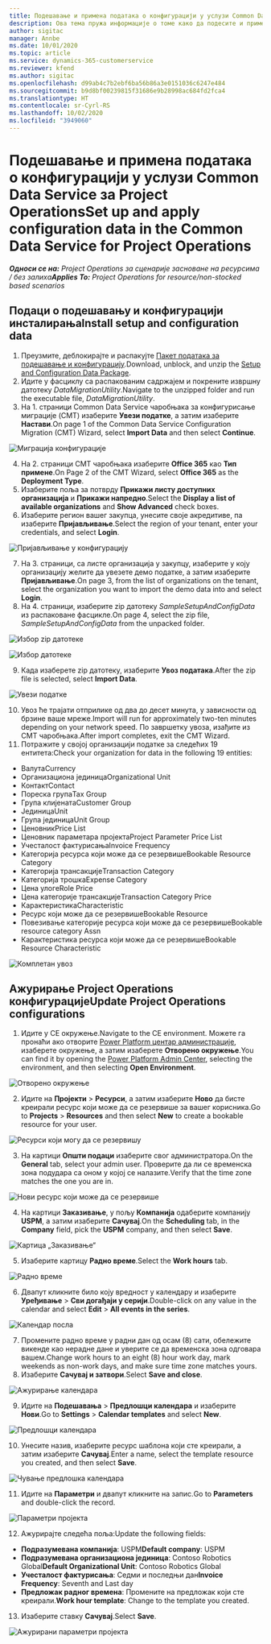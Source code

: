 ```yaml
---
title: Подешавање и примена података о конфигурацији у услузи Common Data Service за Project Operations
description: Ова тема пружа информације о томе како да подесите и примените податке о конфигурацији у услузи Project Operations.
author: sigitac
manager: Annbe
ms.date: 10/01/2020
ms.topic: article
ms.service: dynamics-365-customerservice
ms.reviewer: kfend
ms.author: sigitac
ms.openlocfilehash: d99ab4c7b2ebf6ba56b86a3e0151036c6247e484
ms.sourcegitcommit: b9d8bf00239815f31686e9b28998ac684fd2fca4
ms.translationtype: HT
ms.contentlocale: sr-Cyrl-RS
ms.lasthandoff: 10/02/2020
ms.locfileid: "3949060"
---
```

# <a name="set-up-and-apply-configuration-data-in-the-common-data-service-for-project-operations"></a><span data-ttu-id="30c47-103">Подешавање и примена података о конфигурацији у услузи Common Data Service за Project Operations</span><span class="sxs-lookup"><span data-stu-id="30c47-103">Set up and apply configuration data in the Common Data Service for Project Operations</span></span>

<span data-ttu-id="30c47-104">_**Односи се на:** Project Operations за сценарије засноване на ресурсима / без залиха_</span><span class="sxs-lookup"><span data-stu-id="30c47-104">_**Applies To:** Project Operations for resource/non-stocked based scenarios_</span></span>

## <a name="install-setup-and-configuration-data"></a><span data-ttu-id="30c47-105">Подаци о подешавању и конфигурацији инсталирања</span><span class="sxs-lookup"><span data-stu-id="30c47-105">Install setup and configuration data</span></span>

1. <span data-ttu-id="30c47-106">Преузмите, деблокирајте и распакујте [Пакет података за подешавање и конфигурацију](https://download.microsoft.com/download/1/3/4/1349369c-6209-42b7-b3b4-5be0e67cacd8/ProjOpsSampleSetupData-%20Integrated%20UR1.zip).</span><span class="sxs-lookup"><span data-stu-id="30c47-106">Download, unblock, and unzip the [Setup and Configuration Data Package](https://download.microsoft.com/download/1/3/4/1349369c-6209-42b7-b3b4-5be0e67cacd8/ProjOpsSampleSetupData-%20Integrated%20UR1.zip).</span></span>
2. <span data-ttu-id="30c47-107">Идите у фасциклу са распакованим садржајем и покрените извршну датотеку *DataMigrationUtility*.</span><span class="sxs-lookup"><span data-stu-id="30c47-107">Navigate to the unzipped folder and run the executable file, *DataMigrationUtility*.</span></span>
3. <span data-ttu-id="30c47-108">На 1. страници Common Data Service чаробњака за конфигурисање миграције (CMT) изаберите **Увези податке**, а затим изаберите **Настави**.</span><span class="sxs-lookup"><span data-stu-id="30c47-108">On page 1 of the Common Data Service Configuration Migration (CMT) Wizard, select **Import Data** and then select **Continue**.</span></span>

![Миграција конфигурације](./media/1ConfigurationMigration.png)

4. <span data-ttu-id="30c47-110">На 2. страници CMT чаробњака изаберите **Office 365** као **Тип примене**.</span><span class="sxs-lookup"><span data-stu-id="30c47-110">On Page 2 of the CMT Wizard, select **Office 365** as the **Deployment Type**.</span></span>
5. <span data-ttu-id="30c47-111">Изаберите поља за потврду **Прикажи листу доступних организација** и **Прикажи напредно**.</span><span class="sxs-lookup"><span data-stu-id="30c47-111">Select the **Display a list of available organizations** and **Show Advanced** check boxes.</span></span>
6. <span data-ttu-id="30c47-112">Изаберите регион вашег закупца, унесите своје акредитиве, па изаберите **Пријављивање**.</span><span class="sxs-lookup"><span data-stu-id="30c47-112">Select the region of your tenant, enter your credentials, and select **Login**.</span></span>

![Пријављивање у конфигурацију](./media/2ConfigurationSignin.png)

7. <span data-ttu-id="30c47-114">На 3. страници, са листе организација у закупцу, изаберите у коју организацију желите да увезете демо податке, а затим изаберите **Пријављивање**.</span><span class="sxs-lookup"><span data-stu-id="30c47-114">On page 3, from the list of organizations on the tenant, select the organization you want to import the demo data into and select **Login**.</span></span>
8. <span data-ttu-id="30c47-115">На 4. страници, изаберите zip датотеку *SampleSetupAndConfigData* из распаковане фасцикле.</span><span class="sxs-lookup"><span data-stu-id="30c47-115">On page 4, select the zip file, *SampleSetupAndConfigData* from the unpacked folder.</span></span>

![Избор zip датотеке](./media/3ZipFile.png)

![Избор датотеке](./media/4SelectAFile.png)

9. <span data-ttu-id="30c47-118">Када изаберете zip датотеку, изаберите **Увоз података**.</span><span class="sxs-lookup"><span data-stu-id="30c47-118">After the zip file is selected, select **Import Data**.</span></span>

![Увези податке](./media/5ImportData.png)

10. <span data-ttu-id="30c47-120">Увоз ће трајати отприлике од два до десет минута, у зависности од брзине ваше мреже.</span><span class="sxs-lookup"><span data-stu-id="30c47-120">Import will run for approximately two-ten minutes depending on your network speed.</span></span> <span data-ttu-id="30c47-121">По завршетку увоза, изађите из CMT чаробњака.</span><span class="sxs-lookup"><span data-stu-id="30c47-121">After import completes, exit the CMT Wizard.</span></span> 
11. <span data-ttu-id="30c47-122">Потражите у својој организацији податке за следећих 19 ентитета:</span><span class="sxs-lookup"><span data-stu-id="30c47-122">Check your organization for data in the following 19 entities:</span></span>

  - <span data-ttu-id="30c47-123">Валута</span><span class="sxs-lookup"><span data-stu-id="30c47-123">Currency</span></span>
  - <span data-ttu-id="30c47-124">Организациона јединица</span><span class="sxs-lookup"><span data-stu-id="30c47-124">Organizational Unit</span></span>
  - <span data-ttu-id="30c47-125">Контакт</span><span class="sxs-lookup"><span data-stu-id="30c47-125">Contact</span></span>
  - <span data-ttu-id="30c47-126">Пореска група</span><span class="sxs-lookup"><span data-stu-id="30c47-126">Tax Group</span></span>
  - <span data-ttu-id="30c47-127">Група клијената</span><span class="sxs-lookup"><span data-stu-id="30c47-127">Customer Group</span></span>
  - <span data-ttu-id="30c47-128">Јединица</span><span class="sxs-lookup"><span data-stu-id="30c47-128">Unit</span></span>
  - <span data-ttu-id="30c47-129">Група јединица</span><span class="sxs-lookup"><span data-stu-id="30c47-129">Unit Group</span></span>
  - <span data-ttu-id="30c47-130">Ценовник</span><span class="sxs-lookup"><span data-stu-id="30c47-130">Price List</span></span>
  - <span data-ttu-id="30c47-131">Ценовник параметара пројекта</span><span class="sxs-lookup"><span data-stu-id="30c47-131">Project Parameter Price List</span></span>
  - <span data-ttu-id="30c47-132">Учесталост фактурисања</span><span class="sxs-lookup"><span data-stu-id="30c47-132">Invoice Frequency</span></span>
  - <span data-ttu-id="30c47-133">Категорија ресурса који може да се резервише</span><span class="sxs-lookup"><span data-stu-id="30c47-133">Bookable Resource Category</span></span>
  - <span data-ttu-id="30c47-134">Категорија трансакције</span><span class="sxs-lookup"><span data-stu-id="30c47-134">Transaction Category</span></span>
  - <span data-ttu-id="30c47-135">Категорија трошка</span><span class="sxs-lookup"><span data-stu-id="30c47-135">Expense Category</span></span>
  - <span data-ttu-id="30c47-136">Цена улоге</span><span class="sxs-lookup"><span data-stu-id="30c47-136">Role Price</span></span>
  - <span data-ttu-id="30c47-137">Цена категорије трансакције</span><span class="sxs-lookup"><span data-stu-id="30c47-137">Transaction Category Price</span></span>
  - <span data-ttu-id="30c47-138">Карактеристика</span><span class="sxs-lookup"><span data-stu-id="30c47-138">Characteristic</span></span>
  - <span data-ttu-id="30c47-139">Ресурс који може да се резервише</span><span class="sxs-lookup"><span data-stu-id="30c47-139">Bookable Resource</span></span>
  - <span data-ttu-id="30c47-140">Повезивање категорије ресурса који може да се резервише</span><span class="sxs-lookup"><span data-stu-id="30c47-140">Bookable resource category Assn</span></span>
  - <span data-ttu-id="30c47-141">Карактеристика ресурса који може да се резервише</span><span class="sxs-lookup"><span data-stu-id="30c47-141">Bookable Resource Characteristic</span></span>

![Комплетан увоз](./media/6CompleteImport.png)

## <a name="update-project-operations-configurations"></a><span data-ttu-id="30c47-143">Ажурирање Project Operations конфигурације</span><span class="sxs-lookup"><span data-stu-id="30c47-143">Update Project Operations configurations</span></span>

1. <span data-ttu-id="30c47-144">Идите у CE окружење.</span><span class="sxs-lookup"><span data-stu-id="30c47-144">Navigate to the CE environment.</span></span> <span data-ttu-id="30c47-145">Можете га пронаћи ако отворите [Power Platform центар администрације](https://admin.powerplatform.microsoft.com/environments), изаберете окружење, а затим изаберете **Отворено окружење**.</span><span class="sxs-lookup"><span data-stu-id="30c47-145">You can find it by opening the [Power Platform Admin Center](https://admin.powerplatform.microsoft.com/environments), selecting the environment, and then selecting **Open Environment**.</span></span> 

![Отворено окружење](./media/7OpenEnvironment.png)

2. <span data-ttu-id="30c47-147">Идите на **Пројекти** > **Ресурси**, а затим изаберите **Ново** да бисте креирали ресурс који може да се резервише за вашег корисника.</span><span class="sxs-lookup"><span data-stu-id="30c47-147">Go to **Projects** > **Resources** and then select **New** to create a bookable resource for your user.</span></span>

![Ресурси који могу да се резервишу](./media/8BookableResources.png)

3. <span data-ttu-id="30c47-149">На картици **Општи подаци** изаберите свог администратора.</span><span class="sxs-lookup"><span data-stu-id="30c47-149">On the **General** tab, select your admin user.</span></span> <span data-ttu-id="30c47-150">Проверите да ли се временска зона подудара са оном у којој се налазите.</span><span class="sxs-lookup"><span data-stu-id="30c47-150">Verify that the time zone matches the one you are in.</span></span> 

![Нови ресурс који може да се резервише](./media/9NewBookableResource.png)

4. <span data-ttu-id="30c47-152">На картици **Заказивање**, у пољу **Компанија** одаберите компанију **USPM**, а затим изаберите **Сачувај**.</span><span class="sxs-lookup"><span data-stu-id="30c47-152">On the **Scheduling** tab, in the **Company** field, pick the **USPM** company, and then select **Save**.</span></span> 

![Картица „Заказивање“](./media/10SchedulingTab.png)

5. <span data-ttu-id="30c47-154">Изаберите картицу **Радно време**.</span><span class="sxs-lookup"><span data-stu-id="30c47-154">Select the **Work hours** tab.</span></span>  

![Радно време](./media/11WorkHours.png)

6. <span data-ttu-id="30c47-156">Двапут кликните било коју вредност у календару и изаберите **Уређивање** > **Сви догађаји у серији**.</span><span class="sxs-lookup"><span data-stu-id="30c47-156">Double-click on any value in the calendar and select **Edit** > **All events in the series**.</span></span> 

![Календар посла](./media/12WorkCalendar.png)

7. <span data-ttu-id="30c47-158">Промените радно време у радни дан од осам (8) сати, обележите викенде као нерадне дане и уверите се да временска зона одговара вашем.</span><span class="sxs-lookup"><span data-stu-id="30c47-158">Change work hours to an eight (8) hour work day, mark weekends as non-work days, and make sure time zone matches yours.</span></span> 
8. <span data-ttu-id="30c47-159">Изаберите **Сачувај и затвори**.</span><span class="sxs-lookup"><span data-stu-id="30c47-159">Select **Save and close**.</span></span>

![Ажурирање календара](./media/13UpdateCalendar.png)

9. <span data-ttu-id="30c47-161">Идите на **Подешавања** > **Предлошци календара** и изаберите **Нови**.</span><span class="sxs-lookup"><span data-stu-id="30c47-161">Go to **Settings** > **Calendar templates** and select **New**.</span></span>
 
 ![Предлошци календара](./media/14CalendarTemplates.png)
 
 10. <span data-ttu-id="30c47-163">Унесите назив, изаберите ресурс шаблона који сте креирали, а затим изаберите **Сачувај**.</span><span class="sxs-lookup"><span data-stu-id="30c47-163">Enter a name, select the template resource you created, and then select **Save**.</span></span> 
 
 ![Чување предлошка календара](./media/15SaveCalendarTemplate.png)
 
 11. <span data-ttu-id="30c47-165">Идите на **Параметри** и двапут кликните на запис.</span><span class="sxs-lookup"><span data-stu-id="30c47-165">Go to **Parameters** and double-click the record.</span></span> 
 
 ![Параметри пројекта](./media/16ProjectParameters.png)
 
12. <span data-ttu-id="30c47-167">Ажурирајте следећа поља:</span><span class="sxs-lookup"><span data-stu-id="30c47-167">Update the following fields:</span></span>

 - <span data-ttu-id="30c47-168">**Подразумевана компанија**: USPM</span><span class="sxs-lookup"><span data-stu-id="30c47-168">**Default company**: USPM</span></span>
 - <span data-ttu-id="30c47-169">**Подразумевана организациона јединица**: Contoso Robotics Global</span><span class="sxs-lookup"><span data-stu-id="30c47-169">**Default Organizational Unit**: Contoso Robotics Global</span></span>
 - <span data-ttu-id="30c47-170">**Учесталост фактурисања**: Седми и последњи дан</span><span class="sxs-lookup"><span data-stu-id="30c47-170">**Invoice Frequency**: Seventh and Last day</span></span>
 - <span data-ttu-id="30c47-171">**Предложак радног времена**: Промените на предложак који сте креирали.</span><span class="sxs-lookup"><span data-stu-id="30c47-171">**Work hour template**: Change to the template you created.</span></span>

13. <span data-ttu-id="30c47-172">Изаберите ставку **Сачувај**.</span><span class="sxs-lookup"><span data-stu-id="30c47-172">Select **Save**.</span></span> 

![Ажурирани параметри пројекта](./media/17UpdatedProjectParameters.png)
